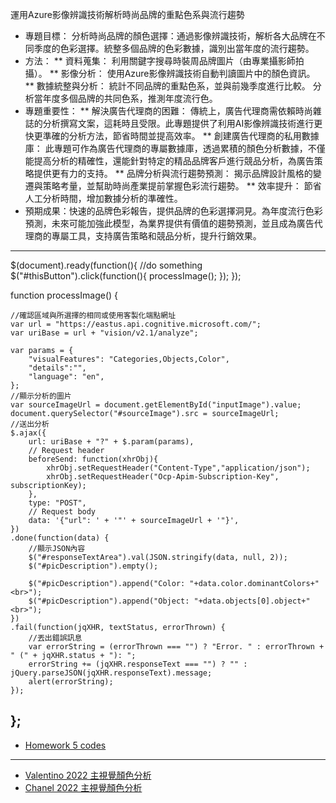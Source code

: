 運用Azure影像辨識技術解析時尚品牌的重點色系與流行趨勢

* 專題目標：
分析時尚品牌的顏色選擇：通過影像辨識技術，解析各大品牌在不同季度的色彩選擇。統整多個品牌的色彩數據，識別出當年度的流行趨勢。
* 方法：
** 資料蒐集：
利用關鍵字搜尋時裝周品牌圖片（由專業攝影師拍攝）。
** 影像分析：
使用Azure影像辨識技術自動判讀圖片中的顏色資訊。
** 數據統整與分析：
統計不同品牌的重點色系，並與前幾季度進行比較。
分析當年度多個品牌的共同色系，推測年度流行色。
* 專題重要性：
** 解決廣告代理商的困難：
傳統上，廣告代理商需依賴時尚雜誌的分析撰寫文案，這耗時且受限。此專題提供了利用AI影像辨識技術進行更快更準確的分析方法，節省時間並提高效率。
** 創建廣告代理商的私用數據庫：
此專題可作為廣告代理商的專屬數據庫，透過累積的顏色分析數據，不僅能提高分析的精確性，還能針對特定的精品品牌客戶進行競品分析，為廣告策略提供更有力的支持。
** 品牌分析與流行趨勢預測：
揭示品牌設計風格的變遷與策略考量，並幫助時尚產業提前掌握色彩流行趨勢。
** 效率提升：
節省人工分析時間，增加數據分析的準確性。
* 預期成果：快速的品牌色彩報告，提供品牌的色彩選擇洞見。為年度流行色彩預測，未來可能加強此模型，為業界提供有價值的趨勢預測，並且成為廣告代理商的專屬工具，支持廣告策略和競品分析，提升行銷效果。

-----
$(document).ready(function(){
    //do something
    $("#thisButton").click(function(){
        processImage();
    });
    });


function processImage() {
    
    //確認區域與所選擇的相同或使用客製化端點網址
    var url = "https://eastus.api.cognitive.microsoft.com/";
    var uriBase = url + "vision/v2.1/analyze";
    
    var params = {
        "visualFeatures": "Categories,Objects,Color",
        "details":"",
        "language": "en",
    };
    //顯示分析的圖片
    var sourceImageUrl = document.getElementById("inputImage").value;
    document.querySelector("#sourceImage").src = sourceImageUrl;
    //送出分析
    $.ajax({
        url: uriBase + "?" + $.param(params),
        // Request header
        beforeSend: function(xhrObj){
            xhrObj.setRequestHeader("Content-Type","application/json");
            xhrObj.setRequestHeader("Ocp-Apim-Subscription-Key", subscriptionKey);
        },
        type: "POST",
        // Request body
        data: '{"url": ' + '"' + sourceImageUrl + '"}',
    })
    .done(function(data) {
        //顯示JSON內容
        $("#responseTextArea").val(JSON.stringify(data, null, 2));
        $("#picDescription").empty();
        
        $("#picDescription").append("Color: "+data.color.dominantColors+"<br>");
        $("#picDescription").append("Object: "+data.objects[0].object+"<br>");
    })
    .fail(function(jqXHR, textStatus, errorThrown) {
        //丟出錯誤訊息
        var errorString = (errorThrown === "") ? "Error. " : errorThrown + " (" + jqXHR.status + "): ";
        errorString += (jqXHR.responseText === "") ? "" : jQuery.parseJSON(jqXHR.responseText).message;
        alert(errorString);
    });
};
-------
* [Homework 5 codes](https://github.com/HsinYu-W/LAT/blob/main/HW5/main.js)
---------
*  [Valentino 2022 主視覺顏色分析](valentino.png)
* [Chanel 2022 主視覺顏色分析](chanel.png)
